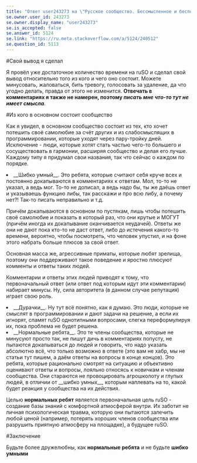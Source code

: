 ```yaml
---
title: "Ответ user243273 на \"Русское сообщество. Бессмыcленное и беспощадное\""
se.owner.user_id: 243273
se.owner.display_name: "user243273"
se.is_accepted: false
se.answer_id: 5124
se.link: "https://ru.meta.stackoverflow.com/a/5124/240512"
se.question_id: 5113
---
```


#Свой вывод я сделал

Я провёл уже достаточное количество времени на ruSO и сделал свой вывод относительно того из кого и чего оно состоит. Можете минусовать, жаловаться, бить тревогу, голосовать за удаление, да что угодно делать, правда от этого не изменится. __Отвечать в комментариях я также не намерен, поэтому *писать мне что-то тут не имеет смысла*__.

#Из кого в основном состоит сообщество

Как я увидел, в основном сообщество состоит из тех, кто хочет потешить своё самолюбие за счёт других и из слабосмыслящих в программировании, которые уходят через пару-тройку дней. Исключение - люди, которые хотят стать частью чего-то большего и сосуществовать в гармонии, расширяя сообщество и делая его лучше. Каждому типу я придумал свои названия, так что сейчас о каждом по порядке.

<li>__Шибко умный__. Это ребята, которые считают себя круче всех и постоянно докапываются в комментариях к ответам. Мол, то-то не указал, а ведь мог. То-то не дописал, а ведь надо бы, ты же даёшь ответ и указываешь функцию либы, так расскажи и про всю либу, а почему нет?! Так-то писать неправильно и т.д.

Причём докапываются в основном по пустякам, лишь чтобы потешить своё самолюбие и показать в который раз, что они крутые и МОГУТ (причём иногда их докапывание оканчивается неудачей). Ответы же они не дают пока кто-то не даст ответ, либо до истечения какого-то времени, вероятно, чтобы посмотреть, что человек упустил, и на фоне этого набрать больше плюсов за свой ответ.

Основная масса же, агрессивные приматы, которые любят зрелища, поэтому они поддерживают такое поведение и яростно плюсуют комменты и ответы таких людей.

Комментарии и ответы этих людей приводят к тому, что первоначальный ответ (или ответ под которым идут эти комментарии) набирает минусы. Ну, сила авторитета (в данном случае репутация) играет свою роль.

<li>__Дурачки__. Ну тут всё понятно, как я думаю. Это люди, которые не смыслят в программировании и дают задачи на решение, а если их игнорят, спамят ruSO однотипными вопросами, слегка переформулируя их, пока проблема не будет решена.

<li>__Нормальные ребята__. Это те члены сообщества, которые не минусуют просто так, не пишут дичь в комментариях попусту, не пытаются докапываться до людей и говорить, что надо указать абсолютно всё, что только возможно в ответе (это вам не хабр, мы не статьи тут пишем, а даём ответы на вопросы в конце концов). Это ребята, которые рационально смотрят на ситуацию и объективно оценивают ответы и вопросы, лояльно относясь к новичкам и членам сообщества. Они стараются не провоцировать агрошколоту и глупых людей, в отличии от __шибко умных__, которым наплевать на то, какой будет реакция у сообщества на их действия.

Целью **нормальных ребят** является первоначальная цель ruSO - создание базы знаний с комфортной атмосферой внутри. Их заботит не личная психологическая травма, которую они пытаются залечить любой ценой (например, потерять хороших членов сообщества или разрушить приятную атмосферу на площадке), а будущее ruSO.

#Заключение

Будьте более дружелюбны, как __нормальные ребята__ и не будьте __шибко умными__
